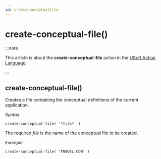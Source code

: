 ```yaml
---
id: createconceptualfile
---
```


# create-conceptual-file()




:::note

This article is about the **create-conceptual-file** action in the [USoft Action Language](/docs/Task_flow/Action_Language_reference/USoft_Action_Language.md).

:::

## **create-conceptual-file()**

Creates a file containing the conceptual definitions of the current application.

*Syntax*

```
create-conceptual-file( '*file*' ) 
```

The required *file* is the name of the conceptual file to be created.

*Example*

```
create-conceptual-file( 'TRAVEL.CON' )
```

 